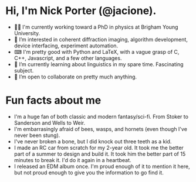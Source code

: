 # Hi, I'm Nick Porter (@jacione). 
- 👨‍🎓 I'm currently working toward a PhD in physics at Brigham Young University. 
- 👀 I’m interested in coherent diffraction imaging, algorithm development, device interfacing, experiment automation.
- ⌨ I'm pretty good with Python and LaTeX, with a vague grasp of C, C++, Javascript, and a few other languages.
- 🌱 I’m currently learning about linguistics in my spare time. Fascinating subject.
- 💞️ I’m open to collaborate on pretty much anything.

# Fun facts about me
- I'm a huge fan of both classic and modern fantasy/sci-fi. From Stoker to Sanderson and Wells to Weir.
- I'm embarrasingly afraid of bees, wasps, and hornets (even though I've never been stung).
- I've never broken a bone, but I did knock out three teeth as a kid.
- I made an RC car from scratch for my 2-year old. It took me the better part of a summer to design and build it. It took him the better part of 15 minutes to break it. I'd do it again in a heartbeat.
- I released an EDM album once. I'm proud enough of it to mention it here, but not proud enough to give you the information to go find it.

<!---
jacione/jacione is a ✨ special ✨ repository because its `README.md` (this file) appears on your GitHub profile.
You can click the Preview link to take a look at your changes.
--->
